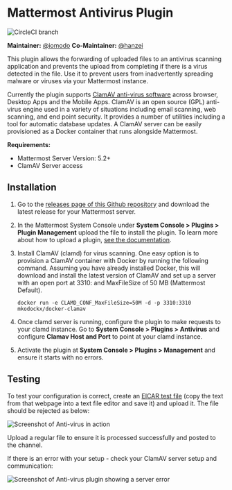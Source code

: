 # Mattermost Antivirus Plugin

![CircleCI branch](https://img.shields.io/circleci/project/github/mattermost/mattermost-plugin-antivirus/master.svg)

**Maintainer:** [@iomodo](https://github.com/iomodo)
**Co-Maintainer:** [@hanzei](https://github.com/hanzei)

This plugin allows the forwarding of uploaded files to an antivirus scanning application and prevents the upload from completing if there is a virus detected in the file. Use it to prevent users from inadvertently spreading malware or viruses via your Mattermost instance. 

Currently the plugin supports [ClamAV anti-virus software](https://www.clamav.net/) across browser, Desktop Apps and the Mobile Apps. ClamAV is an open source (GPL) anti-virus engine used in a variety of situations including email scanning, web scanning, and end point security. It provides a number of utilities including a tool for automatic database updates. A ClamAV server can be easily provisioned as a Docker container that runs alongside Mattermost. 

**Requirements:**

- Mattermost Server Version: 5.2+
- ClamAV Server access

## Installation

1. Go to the [releases page of this Github repository](https://github.com/mattermost/mattermost-plugin-antivirus/releases) and download the latest release for your Mattermost server.
2. In the Mattermost System Console under **System Console > Plugins > Plugin Management** upload the file to install the plugin. To learn more about how to upload a plugin, [see the documentation](https://docs.mattermost.com/administration/plugins.html#plugin-uploads).
3. Install ClamAV (clamd) for virus scanning. One easy option is to provision a ClamAV container with Docker by running the following command.  Assuming you have already installed Docker, this will download and install the latest version of ClamAV and set up a server with an open port at 3310: and MaxFileSize of 50 MB (Mattermost Default).

   ```
   docker run -e CLAMD_CONF_MaxFileSize=50M -d -p 3310:3310 mkodockx/docker-clamav
   ```

4. Once clamd server is running, configure the plugin to make requests to your clamd instance. Go to **System Console > Plugins > Antivirus** and configure **Clamav Host and Port** to point at your clamd instance.  
5. Activate the plugin at **System Console > Plugins > Management** and ensure it starts with no errors.


## Testing

To test your configuration is correct, create an [EICAR test file](https://2016.eicar.org/86-0-Intended-use.html) (copy the text from that webpage into a text file editor and save it) and upload it. The file should be rejected as below:

![Screenshot of Anti-virus in action](/2019-07-26_13-56-13.png)

Upload a regular file to ensure it is processed successfully and posted to the channel.

If there is an error with your setup - check your ClamAV server setup and communication:

![Screenshot of Anti-virus plugin showing a server error](/2019-07-26_11-52-33.png)




